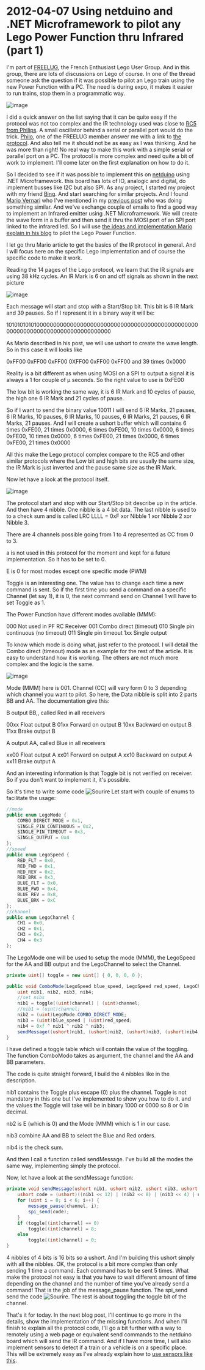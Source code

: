# 2012-04-07 Using netduino and .NET Microframework to pilot any Lego Power Function thru Infrared (part 1)

I'm part of [FREELUG](https://www.freelug.org/), the French Enthusiast Lego User Group. And in this group, there are lots of discussions on Lego of course. In one of the thread someone ask the question if it was possible to pilot an Lego train using the new Power Function with a PC. The need is during expo, it makes it easier to run trains, stop them in a programmatic way.

 ![image](../assets/6404.image_2.png)

 I did a quick answer on the list saying that it can be quite easy if the protocol was not too complex and the IR technology used was close to [RC5 from Philips](https://www.sbprojects.com/knowledge/ir/rc5.php). A small oscillator behind a serial or parallel port would do the trick. [Philo](https://www.philohome.com), one of the FREELUG member answer me with a link to [the protocol](https://www.philohome.com/pf/LEGO_Power_Functions_RC.pdf). And also tell me it should not be as easy as I was thinking. And he was more than right! No real way to make this work with a simple serial or parallel port on a PC. The protocol is more complex and need quite a bit of work to implement. I'll come later on the first explanation on how to do it.

 So I decided to see if it was possible to implement this on [netduino](./2011-09-09-netduino-board-geek-tool-for-.NET-Microframework.md) using .NET Microframework. this board has lots of IO, analogic and digital, do implement busses like I2C but also SPI. As any project, I started my project with my friend [Bing](https://www.bing.com/). And start searching for similar projects. And I found [Mario Vernari](https://highfieldtales.wordpress.com/) who I've mentioned in my [previous post](./2012-03-31-Using-2-identical-I2C-device-on-the-same-I2C-bus-(solution-working-better).md) who was doing something similar. And we've exchange couple of emails to find a good way to implement an Infrared emitter using .NET Microframework. We will create the wave form in a buffer and then send it thru the MOSI port of an SPI port linked to the infrared led. So I will use [the ideas and implementation Mario explain in his blog](https://highfieldtales.wordpress.com/2012/02/07/infrared-transmitter-driver-for-netduino/) to pilot the Lego Power Function.

 I let go thru Mario article to get the basics of the IR protocol in general. And I will focus here on the specific Lego implementation and of course the specific code to make it work.

 Reading the 14 pages of the Lego protocol, we learn that the IR signals are using 38 kHz cycles. An IR Mark is 6 on and off signals as shown in the next picture

 ![image](../assets/2262.image_4.png)

 Each message will start and stop with a Start/Stop bit. This bit is 6 IR Mark and 39 pauses. So if I represent it in a binary way it will be:

 101010101010000000000000000000000000000000000000000000000000000000000000000000000000000000

 As Mario described in his post, we will use ushort to create the wave length. So in this case it will looks like

 0xFF00 0xFF00 0xFF00 0XFF00 0xFF00 0xFF00 and 39 times 0x0000

 Reality is a bit different as when using MOSI on a SPI to output a signal it is always a 1 for couple of µ seconds. So the right value to use is 0xFE00

 The low bit is working the same way, it is 6 IR Mark and 10 cycles of pause, the high one 6 IR Mark and 21 cycles of pause.

 So if I want to send the binary value 10011 I will send 6 IR Marks, 21 pauses, 6 IR Marks, 10 pauses, 6 IR Marks, 10 pauses, 6 IR Marks, 21 pauses, 6 IR Marks, 21 pauses. And I will create a ushort buffer which will contains 6 times 0xFE00, 21 times 0x0000, 6 times 0xFE00, 10 times 0x0000, 6 times 0xFE00, 10 times 0x0000, 6 times 0xFE00, 21 times 0x0000, 6 times 0xFE00, 21 times 0x0000

 All this make the Lego protocol complex compare to the RC5 and other similar protocols where the Low bit and high bits are usually the same size, the IR Mark is just inverted and the pause same size as the IR Mark.

 Now let have a look at the protocol itself.

 ![image](../assets/3252.image_6.png)

 The protocol start and stop with our Start/Stop bit describe up in the article. And then have 4 nibble. One nibble is a 4 bit data. The last nibble is used to to a check sum and is called LRC LLLL = 0xF xor Nibble 1 xor Nibble 2 xor Nibble 3.

 There are 4 channels possible going from 1 to 4 represented as CC from 0 to 3.

 a is not used in this protocol for the moment and kept for a future implementation. So it has to be set to 0.

 E is 0 for most modes except one specific mode (PWM)

 Toggle is an interesting one. The value has to change each time a new command is sent. So if the first time you send a command on a specific Channel (let say 1), it is 0, the next command send on Channel 1 will have to set Toggle as 1.

 The Power Function have different modes available (MMM):

 000 Not used in PF RC Receiver
001 Combo direct (timeout)
010 Single pin continuous (no timeout)
011 Single pin timeout
1xx Single output

 To know which mode is doing what, just refer to the protocol. I will detail the Combo direct (timeout) mode as an example for the rest of the article. It is easy to understand how it is working. The others are not much more complex and the logic is the same.

 ![image](../assets/4403.image_8.png)

 Mode (MMM) here is 001. Channel (CC) will vary form 0 to 3 depending which channel you want to pilot. So here, the Data nibble is split into 2 parts BB and AA. The documentation give this:

 B output BB,, called Red in all receivers

 00xx Float output B
01xx Forward on output B
10xx Backward on output B
11xx Brake output B

 A output AA, called Blue in all receivers

 xx00 Float output A
xx01 Forward on output A
xx10 Backward on output A
xx11 Brake output A

 And an interesting information is that Toggle bit is not verified on receiver. So if you don't want to implement it, it's possible.

 So it's time to write some code ![Sourire](../assets/4401.wlEmoticon-smile_2.png) Let start with couple of enums to facilitate the usage:

```csharp
//mode 
public enum LegoMode { 
    COMBO_DIRECT_MODE = 0x1, 
    SINGLE_PIN_CONTINUOUS = 0x2, 
    SINGLE_PIN_TIMEOUT = 0x3, 
    SINGLE_OUTPUT = 0x4 
}; 
//speed 
public enum LegoSpeed { 
    RED_FLT = 0x0, 
    RED_FWD = 0x1, 
    RED_REV = 0x2, 
    RED_BRK = 0x3, 
    BLUE_FLT = 0x0, 
    BLUE_FWD = 0x4, 
    BLUE_REV = 0x8,
    BLUE_BRK = 0xC 
}; 
//channel 
public enum LegoChannel { 
    CH1 = 0x0, 
    CH2 = 0x1, 
    CH3 = 0x2, 
    CH4 = 0x3 
}; 
```

The LegoMode one will be used to setup the mode (MMM), the LegoSpeed for the AA and BB output and the LegoChannel to select the Channel.

```csharp
private uint[] toggle = new uint[] { 0, 0, 0, 0 }; 

public void ComboMode(LegoSpeed blue_speed, LegoSpeed red_speed, LegoChannel channel) { 
    uint nib1, nib2, nib3, nib4; 
    //set nibs 
    nib1 = toggle[(uint)channel] | (uint)channel; 
    //nib1 = (uint)channel; 
    nib2 = (uint)LegoMode.COMBO_DIRECT_MODE; 
    nib3 = (uint)blue_speed | (uint)red_speed; 
    nib4 = 0xf ^ nib1 ^ nib2 ^ nib3; 
    sendMessage((ushort)nib1, (ushort)nib2, (ushort)nib3, (ushort)nib4, (uint)channel); 
} 
```

I have defined a toggle table which will contain the value of the toggling. The function ComboModo takes as argument, the channel and the AA and BB parameters.

The code is quite straight forward, I build the 4 nibbles like in the description.

nib1 contains the Toggle plus escape (0) plus the channel. Toggle is not mandatory in this one but I've implemented to show you how to do it. and the values the Toggle will take will be in binary 1000 or 0000 so 8 or 0 in decimal.

nb2 is E (which is 0) and the Mode (MMM) which is 1 in our case.

nib3 combine AA and BB to select the Blue and Red orders.

nib4 is the check sum.

And then I call a function called sendMessage. I've build all the modes the same way, implementing simply the protocol.

Now, let have a look at the sendMessage function:

```csharp
private void sendMessage(ushort nib1, ushort nib2, ushort nib3, ushort nib4, uint channel) { 
    ushort code = (ushort)((nib1 << 12) | (nib2 << 8) | (nib3 << 4) | nib4); 
    for (uint i = 0; i < 6; i++) { 
        message_pause(channel, i); 
        spi_send(code); 
    } 
    if (toggle[(int)channel] == 0) 
        toggle[(int)channel] = 8; 
    else 
        toggle[(int)channel] = 0; 
} 
```

4 nibbles of 4 bits is 16 bits so a ushort. And I'm building this ushort simply with all the nibbles. OK, the protocol is a bit more complex than only sending 1 time a command. Each command has to be sent 5 times. What make the protocol not easy is that you have to wait different amount of time depending on the channel and the number of time you've already send a command! That is the job of the message_pause function. The spi_send send the code ![Sourire](../assets/4401.wlEmoticon-smile_2.png). The rest is about toggling the toggle bit of the channel.

That's it for today. In the next blog post, I'll continue to go more in the details, show the implementation of the missing functions. And when I'll finish to explain all the protocol code, I'll go a bit further with a way to remotely using a web page or equivalent send commands to the netduino board which will send the IR command. And if I have more time, I will also implement sensors to detect if a train or a vehicle is on a specific place. This will be extremely easy as I've already explain how to [use sensors like this](./2012-02-17-Using-basic-IO-with-.NET-Microframework.md).
